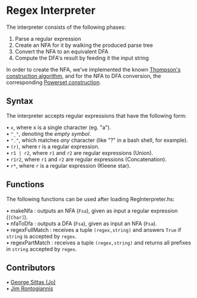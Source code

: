 # Regex Interpreter

The interpreter consists of the following phases:

1. Parse a regular expression
2. Create an NFA for it by walking the produced parse tree
3. Convert the NFA to an equivalent DFA
4. Compute the DFA's result by feeding it the input string

In order to create the NFA, we've implemented the known [Thompson's construction algorithm](https://en.wikipedia.org/wiki/Thompson%27s_construction),
and for the NFA to DFA conversion, the corresponding [Powerset construction](https://en.wikipedia.org/wiki/Powerset_construction).

## Syntax

The interpreter accepts regular expressions that have the following form:

• `x`, where x is a single character (eg. "a").\
• `"_"`, denoting the _empty symbol_.\
• `"."`, which matches _any_ character (like "?" in a bash shell, for example).\
• `(r)`, where r is a regular expression.\
• `r1 | r2`, where `r1` and `r2` are regular expressions (Union).\
• `r1r2`, where `r1` and `r2` are regular expressions (Concatenation).\
• `r*`, where `r` is a regular expression (Kleene star).

## Functions

The following functions can be used after loading RegInterpreter.hs:

• makeNfa : outputs an NFA (`Fsa`), given as input a regular expression (`[Char]`).\
• nfaToDfa : outputs a DFA (`Fsa`), given as input an NFA (`Fsa`).\
• regexFullMatch : receives a tuple `(regex,string)` and answers `True` if `string` is accepted by `regex`.\
• regexPartMatch : receives a tuple `(regex,string)` and returns all prefixes in `string` accepted by `regex`.

## Contributors

• [George Sittas (Jo)](https://github.com/GeorgeSittas)\
• [Jim Rontogiannis](https://github.com/rondojim)
